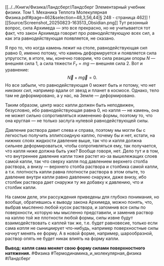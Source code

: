 [[../../Книги/Физика/Ландсберг/Ландсберг Элементарный учебник физики. Том 1. Механика Теплота Молекулярная Физика.pdf#page=462&selection=48,3,56,44|§ 248 - страница 462]]
![[Source/Screenshot_20250823-163513_Obsidian.png]]
Тут резонный вопрос, сила Архимеда — это все прекрасно, но не учитывается тот факт, что закон Архимеда говорит про *равнодействующую* всех сил, а как эта равнодействующая появляется, не сказано.

Я про то, что когда камень лежит на столе, равнодействующая сил равно 0, именно потому, что камень деформируется и появляется сила упругости, в итоге, мы, конечно говорим, что сила реакции опоры $N$ — внешняя сила 1, а сила тяжести $F_т=mg$ — внешняя сила 2. Вот и уравнение:
$$\vec{N}+m\vec{g}=0.$$
Но все забыли, что равнодействующая 0 может быть и потому, что нет *никаких сил*, например вдали от звезд и планет в космосе. Однако, тело там не деформировано, а у нас, на Земле — деформировано.

Таким образом, центр масс капли должен быть неподвижен, безусловно, ибо равнодействующая равна 0, но капля — не камень, она не может сильно сопротивляться изменению формы, поэтому то, что она круглая — не только заслуга нулевой равнодействующей силы.

Давление раствора давит слева и справа, поэтому мы могли бы с легкостью получить эллипсоидную каплю, почему бы и нет, кстати, на нижних слоях жидкости давление выше, так что и капля должна сильнее деформироваться, чтобы сопротивляться ему, так получается, что капля ниже должна быть уже? Вообще говоря, нет. Дело тут и в том, что внутреннее давление капли тоже растет из-за вышележащих слоев самой капли, так что сверху капля под давлением верхнего столба раствора, а внизу — верхнего столба раствора и столбика самой капли, а т.к. плотность капли равна плотности раствора в этом опыте, то давление внутри капли равно давлению снаружи, даже внизу, ибо столбик раствора дает снаружи ту же добавку к давлению, что и столбик капли.

На самом деле, эти рассуждения приведены для глубоко понимания, но вообще, обратившись к выводу закона Архимеда, можно понять, что, выбрав мысленно любой кусок раствора, и запомнив все силы по поверхности, которую мы мысленно представили, и заменив раствор на каплю той же плотности любой формы, силы извне будут взаимодействовать с каплей так же, т.е. будет равновесие, только если сама *капля* не сынициирует что-нибудь, например поверхностные силы начнут менять ее форму. А в новой форме, например, шарообразной, раствор опять не будет никак влиять на форму капли.

**Вывод: капля сама меняет свою форму силами поверхностного натяжения.**
#Физика #Термодинамика_и_молекулярная_физика #Ландсберг 